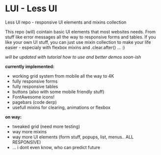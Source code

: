 # LUI - Less UI
Less UI repo - responsive UI elements and mixins collection

This repo (will) cointain basic UI elements that most websites needs. 
From stuff like error messages all the way to responsive forms and tables. If you like your own UI stuff, you can just use mixin collection to make your life easier - especialy with flexbox mixins and .clear.after() ... :)

*will be updated with tutorial how to use and better demos soon-ish*


**currently implemented:**
- working grid system from mobile all the way to 4K
- fully responsive forms
- fully responsive tables
- buttons (also with some mobile friendly stuff)
- FontAwesome icons!
- pagebars (code derp)
- usefull mixins for clearing, animations or flexbox


**on way:**
- tweaked grid (need more testing)
- way more mixins
- way more UI elements (form stuff, popups, list, menus.. ALL RESPONSIVE)
- ... i dont even know, who can predict future
